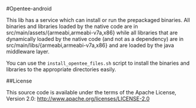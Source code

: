 #Opentee-android

This lib has a service which can install or run the prepackaged binaries.
All binaries and libraries loaded by the native code are in src/main/assets/{armeabi,armeabi-v7a,x86} while all
libraries that are dynamically loaded by the native code (and not as a dependency) are in
src/main/libs/{armeabi,armeabi-v7a,x86} and are loaded by the java middleware layer.

You can use the `install_opentee_files.sh` script to install the binaries and libraries to the appropriate directories
easily.

##License

This source code is available under the terms of the Apache License, Version 2.0:
http://www.apache.org/licenses/LICENSE-2.0

